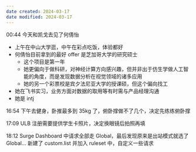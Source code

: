 ```yaml
---
date created: 2024-03-17
date modified: 2024-03-17
---
```

00:44
今天和凯戈去见了何倩怡
+ 上午在中山大学逛，中午在彩点吃饭，体验都好
+ 何倩怡目前拿到的最好 offer 是芝加哥大学的研究硕士
	+ 这个项目是第一年
	+ 她更偏向于做科研，对神经计算方向感兴趣，但并非出于仿生学做人工智能的角度，而是发现数据分析在视觉领域的诸多应用
	+ 她的另一个彩票校是宾夕法尼亚大学的授课硕，但这个偏向找工
+ 她在飞书实习，业务方面对数据的取用等有时需与产品经理沟通
+ 她是 intj

16:54
下午去健身，卧推最多到 35kg 了，俯卧撑做不了几个，决定先练练俯卧撑

17:09
ULB 注册需要提供学生卡照片，决定换眼镜后拍照再填

18:12
Surge Dashboard 中请求全部走 Global，最后发现原来是出站模式就选了 Global...
新建了 custom.list 并加入 ruleset 中，自定义一些请求

